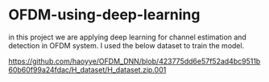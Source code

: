 # OFDM-using-deep-learning
in this project we are applying deep learning for channel estimation and detection in OFDM system.
I used the below dataset to train the model.

https://github.com/haoyye/OFDM_DNN/blob/423775dd6e57f52ad4bc9511b60b60f99a24fdac/H_dataset/H_dataset.zip.001
